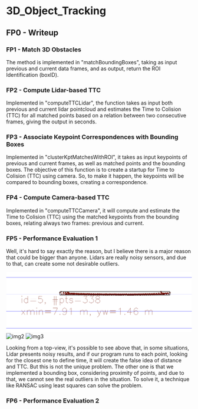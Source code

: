 # 3D_Object_Tracking

## FP0 - Writeup

### FP1 - Match 3D Obstacles

The method is implemented in "matchBoundingBoxes", taking as input previous and current data frames, and as output, return the ROI Identification (boxID).

### FP2 - Compute Lidar-based TTC

Implemented in "computeTTCLidar", the function takes as input both previous and current lidar pointcloud and estimates the Time to Colision (TTC) for all matched points based on a relation between two consecutive frames, giving the output in seconds.

### FP3 - Associate Keypoint Correspondences with Bounding Boxes

Implemented in "clusterKptMatchesWithROI", it takes as input keypoints of previous and current frames, as well as matched points and the bounding boxes. The objective of this function is to create a startup for Time to Colision (TTC) using camera. So, to make it happen, the keypoints will be compared to bounding boxes, creating a correspondence.

### FP4 - Compute Camera-based TTC

Implemented in "computeTTCCamera", it will compute and estimate the Time to Colision (TTC) using the matched keypoints from the bounding boxes, relating always two frames: previous and current.

### FP5 - Performance Evaluation 1

Well, it's hard to say exactly the reason, but I believe there is a major reason that could be bigger than anyone. Lidars are really noisy sensors, and due to that, can create some not desirable outliers.

![img1](./images/img/part1.png?raw=true)
![img2](./img/part1.png?raw=true)
![img3](./img/part1.png?raw=true)

Looking from a top-view, it's possible to see above that, in some situations, Lidar presents noisy results, and if our program runs to each point, looking for the closest one to define time, it will create the false idea of distance and TTC.
But this is not the unique problem. The other one is that we implemented a bounding box, considering proximity of points, and due to that, we cannot see the real outliers in the situation. To solve it, a technique like RANSAC using least squares can solve the problem.



### FP6 - Performance Evaluation 2

